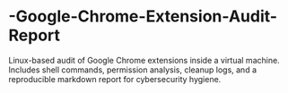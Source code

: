 # -Google-Chrome-Extension-Audit-Report
Linux-based audit of Google Chrome extensions inside a virtual machine. Includes shell commands, permission analysis, cleanup logs, and a reproducible markdown report for cybersecurity hygiene.
